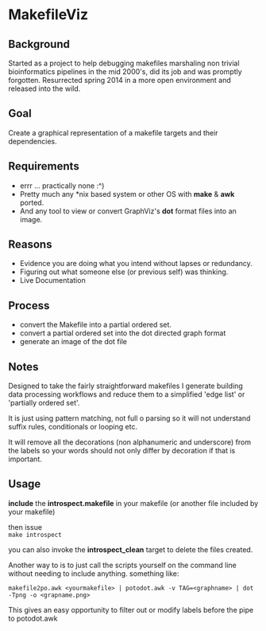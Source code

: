 
# MakefileViz #

## Background ##
Started as a project to help debugging makefiles marshaling non trivial bioinformatics 
pipelines in the mid 2000's, did its job and was promptly forgotten.
Resurrected spring 2014 in a more open environment and released into the wild. 

## Goal ##

Create a graphical representation of a makefile targets and their dependencies.


## Requirements ##
  * errr ... practically none :^)
  * Pretty much any *nix based system or other OS with __make__ & __awk__ ported.
  * And any tool to view or convert GraphViz's __dot__ format files into an image.
	
## Reasons ##

  * Evidence you are doing what you intend without lapses or redundancy.
  * Figuring out what someone else (or previous self) was thinking.
  * Live Documentation 

## Process ##

  * convert the Makefile into a partial ordered set.
  * convert a partial ordered set into the dot directed graph format
  * generate an image of the dot file

## Notes ##
Designed to take the fairly straightforward makefiles 
I generate building data processing workflows
and reduce them to a simplified 'edge list' or 'partially ordered set'. 

It is just using pattern matching, not full o parsing so it 
will not understand suffix rules, conditionals or looping etc.

It will remove all the decorations (non alphanumeric and underscore) from the labels
so your words should not only differ by decoration if that is important.
 
## Usage ##

__include__ the __introspect.makefile__ in your makefile
(or another file included by your makefile)
	
then  issue  
```make introspect```
		
you can also invoke the **introspect_clean** target to delete the files created.


Another way to is to just call the scripts yourself on the command line 
without needing to include anything. something like:
```	
makefile2po.awk <yourmakefile> | potodot.awk -v TAG=<graphname> | dot -Tpng -o <grapname.png>
```

This gives an easy opportunity to filter out  or modify labels before the pipe to potodot.awk




